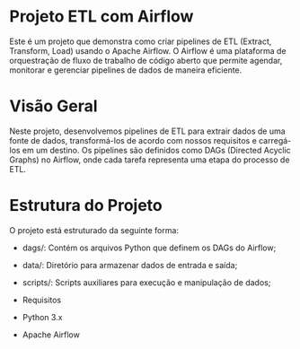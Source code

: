 # Projeto ETL com Airflow
Este é um projeto que demonstra como criar pipelines de ETL (Extract, Transform, Load) usando o Apache Airflow. O Airflow é uma plataforma de orquestração de fluxo de trabalho de código aberto que permite agendar, monitorar e gerenciar pipelines de dados de maneira eficiente.

# Visão Geral
Neste projeto, desenvolvemos pipelines de ETL para extrair dados de uma fonte de dados, transformá-los de acordo com nossos requisitos e carregá-los em um destino. Os pipelines são definidos como DAGs (Directed Acyclic Graphs) no Airflow, onde cada tarefa representa uma etapa do processo de ETL.

# Estrutura do Projeto
O projeto está estruturado da seguinte forma:

* dags/: Contém os arquivos Python que definem os DAGs do Airflow;
* data/: Diretório para armazenar dados de entrada e saída;
* scripts/: Scripts auxiliares para execução e manipulação de dados;

* Requisitos
* Python 3.x
* Apache Airflow
